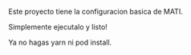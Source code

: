 Este proyecto tiene la configuracion basica de MATI.

Simplemente ejecutalo y listo!

Ya no hagas yarn ni pod install.